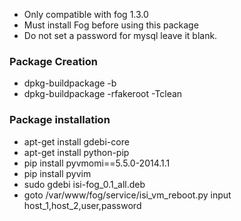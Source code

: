 * Only compatible with fog 1.3.0
* Must install Fog before using this package
* Do not set a password for mysql leave it blank.

### Package Creation ###
* dpkg-buildpackage -b 
* dpkg-buildpackage -rfakeroot -Tclean 

### Package installation ###
* apt-get install gdebi-core
* apt-get install python-pip
* pip install pyvmomi==5.5.0-2014.1.1 
* pip install pyvim
* sudo gdebi isi-fog_0.1_all.deb
* goto /var/www/fog/service/isi_vm_reboot.py input host_1,host_2,user,password

